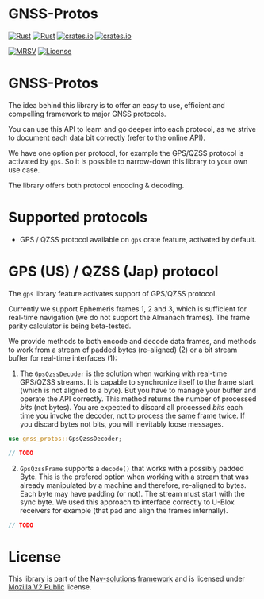 # GNSS-Protos

[![Rust](https://github.com/nav-solutions/gnss-protos/actions/workflows/rust.yml/badge.svg)](https://github.com/nav-solutions/gnss-protos/actions/workflows/rust.yml)
[![Rust](https://github.com/nav-solutions/gnss-protos/actions/workflows/daily.yml/badge.svg)](https://github.com/nav-solutions/gnss-protos/actions/workflows/daily.yml) 
[![crates.io](https://img.shields.io/crates/v/gnss-protos.svg)](https://crates.io/crates/gnss-protos) 
[![crates.io](https://docs.rs/gnss-protos/badge.svg)](https://docs.rs/gnss-protos/badge.svg)

[![MRSV](https://img.shields.io/badge/MSRV-1.72.0-orange?style=for-the-badge)](https://github.com/rust-lang/rust/releases/tag/1.72.0)
[![License](https://img.shields.io/badge/license-MPL_2.0-orange?style=for-the-badge&logo=mozilla)](https://github.com/nav-solutions/gnss-protos/blob/main/LICENSE)

GNSS-Protos
===========

The idea behind this library is to offer an easy to use, efficient and compelling framework
to major GNSS protocols.

You can use this API to learn and go deeper into each protocol, as we strive to document
each data bit correctly (refer to the online API).

We have one option per protocol, for example the GPS/QZSS protocol is activated by `gps`.
So it is possible to narrow-down this library to your own use case.

The library offers both protocol encoding & decoding.

Supported protocols
===================

- GPS / QZSS protocol available on `gps` crate feature, activated by default.

GPS (US) / QZSS (Jap) protocol
==============================

The `gps` library feature activates support of GPS/QZSS protocol.

Currently we support Ephemeris frames 1, 2 and 3, which is sufficient for real-time
navigation (we do not support the Almanach frames).
The frame parity calculator is being beta-tested.

We provide methods to both encode and decode data frames, and methods
to work from a stream of padded bytes (re-aligned) (2) or a bit stream buffer for real-time interfaces (1):

1. The `GpsQzssDecoder` is the solution when working with real-time GPS/QZSS streams.
It is capable to synchronize itself to the frame start (which is not aligned to a byte).
But you have to manage your buffer and operate the API correctly.
This method returns the number of processed _bits_ (not bytes). You are expected
to discard all processed _bits_ each time you invoke the decoder, not to process
the same frame twice. If you discard bytes not bits, you will inevitably loose messages.

```rust
use gnss_protos::GpsQzssDecoder;

// TODO
```

2. `GpsQzssFrame` supports a `decode()` that works with a possibly padded Byte.
This is the prefered option when working with a stream that was already manipulated by a machine
and therefore, re-aligned to bytes. Each byte may have padding (or not). The stream must
start with the sync byte.
We used this approach to interface correctly to U-Blox receivers for example
(that pad and align the frames internally).

```rust
// TODO
```

License
=======

This library is part of the [Nav-solutions framework](https://github.com/nav-solutions) and is
licensed under [Mozilla V2 Public](https://www.mozilla.org/en-US/MPL/2.0) license.
